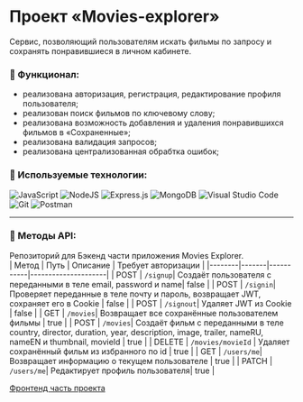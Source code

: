 # Проект «Movies-explorer»

Сервис, позволяющий пользователям искать фильмы по запросу и сохранять понравившиеся в личном кабинете.

### 🔧 Функционал:
-  реализована авторизация, регистрация, редактирование профиля пользователя;
-  реализован поиск фильмов по ключевому слову;
-  реализована возможность добавления и удаления понравившихся фильмов в «Сохраненные»;
-  реализована валидация запросов;
-  реализована централизованная обрабтка ошибок;

### 🔧 Используемые технологии:

<img alt="JavaScript" src="https://img.shields.io/badge/javascript-%23323330.svg?&style=for-the-badge&logo=javascript&logoColor=%23F7DF1E"/>  <img alt="NodeJS" src="https://img.shields.io/badge/node.js-%2343853D.svg?&style=for-the-badge&logo=node.js&logoColor=white"/> <img alt="Express.js" src="https://img.shields.io/badge/express.js-%23404d59.svg?&style=for-the-badge"/> <img alt="MongoDB" src ="https://img.shields.io/badge/MongoDB-%234ea94b.svg?&style=for-the-badge&logo=mongodb&logoColor=white"/> 
<img alt="Visual Studio Code" src="https://img.shields.io/badge/VisualStudioCode-0078d7.svg?&style=for-the-badge&logo=visual-studio-code&logoColor=white"/> <img alt="Git" src="https://img.shields.io/badge/git-%23F05033.svg?&style=for-the-badge&logo=git&logoColor=white"/> <img alt="Postman" src="https://img.shields.io/badge/Postman-FF6C37?style=for-the-badge&logo=postman&logoColor=red" /> 
____

### 🔧 Методы API:
Репозиторий для  Бэкенд части приложения Movies Explorer. </br>
| Метод  | Путь  | Описание | Требует авторизации |
|--------|-------|-----------|---------------------|
|  POST  | `/signup`| Cоздаёт пользователя с переданными в теле email, password и name|  false |
|  POST  | `/signin`| Проверяет переданные в теле почту и пароль, возвращает JWT,  сохраняет его в Cookie  |  false |
|  POST  | `/signout`| Удаляет JWT из Cookie  |  false |
|   GET  | `/movies`| Возвращает все сохранённые пользователем фильмы |  true  |
|  POST  | `/movies`| Создаёт фильм с переданными в теле country, director, duration, year, description, image, trailer, nameRU, nameEN и thumbnail, movieId  | true |
| DELETE | `/movies/movieId` | Удаляет сохранённый фильм из избранного по id  | true |
|   GET  | `/users/me`| Возвращает информацию о текущем пользователе |  true  |
|  PATCH | `/users/me`| Редактирует профиль пользователя|  true  |



[Фронтенд часть проекта](https://github.com/Anel1da/movies-explorer-frontend/)
